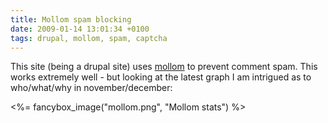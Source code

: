 ```yaml
---
title: Mollom spam blocking
date: 2009-01-14 13:01:34 +0100
tags: drupal, mollom, spam, captcha
---
```


This site (being a drupal site) uses [mollom](http://mollom.com/) to prevent comment spam. This works extremely well - but looking at the latest graph I am intrigued as to who/what/why in november/december:

<%= fancybox_image("mollom.png", "Mollom stats") %>
